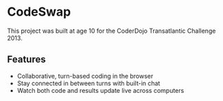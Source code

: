 # CodeSwap
This project was built at age 10 for the CoderDojo Transatlantic Challenge 2013.

## Features
- Collaborative, turn-based coding in the browser
- Stay connected in between turns with built-in chat
- Watch both code and results update live across computers
